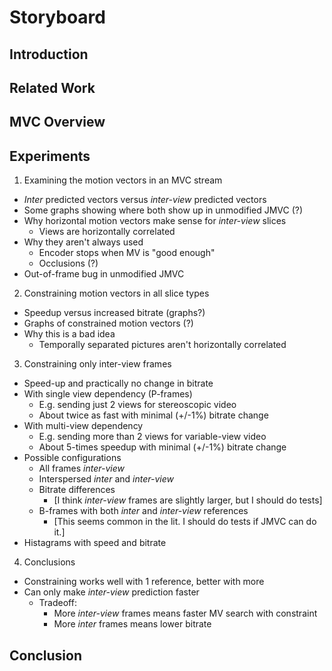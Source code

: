 Storyboard
==========

Introduction
------------

Related Work
------------

MVC Overview
------------

Experiments
-----------

1. Examining the motion vectors in an MVC stream
  - *Inter* predicted vectors versus *inter-view* predicted vectors
  - Some graphs showing where both show up in unmodified JMVC (?)
  - Why horizontal motion vectors make sense for *inter-view* slices
    + Views are horizontally correlated
  - Why they aren't always used
    + Encoder stops when MV is "good enough"
    + Occlusions (?)
  - Out-of-frame bug in unmodified JMVC
2. Constraining motion vectors in all slice types
  - Speedup versus increased bitrate (graphs?)
  - Graphs of constrained motion vectors (?)
  - Why this is a bad idea
    + Temporally separated pictures aren't horizontally correlated
3. Constraining only inter-view frames
  - Speed-up and practically no change in bitrate
  - With single view dependency (P-frames)
    + E.g. sending just 2 views for stereoscopic video
    + About twice as fast with minimal (+/-1%) bitrate change
  - With multi-view dependency
    + E.g. sending more than 2 views for variable-view video
    + About 5-times speedup with minimal (+/-1%) bitrate change
  - Possible configurations
    + All frames *inter-view*
    + Interspersed *inter* and *inter-view*
    + Bitrate differences
      * [I think *inter-view* frames are slightly larger, but I should do tests]
    + B-frames with both *inter* and *inter-view* references
      * [This seems common in the lit. I should do tests if JMVC can do it.]
  - Histagrams with speed and bitrate
4. Conclusions
  - Constraining works well with 1 reference, better with more
  - Can only make *inter-view* prediction faster
    + Tradeoff:
      * More *inter-view* frames means faster MV search with constraint
      * More *inter* frames means lower bitrate

Conclusion
----------
